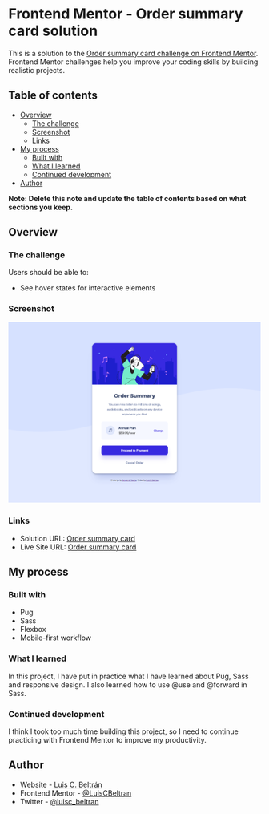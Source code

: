 # Frontend Mentor - Order summary card solution

This is a solution to the [Order summary card challenge on Frontend Mentor](https://www.frontendmentor.io/challenges/order-summary-component-QlPmajDUj). Frontend Mentor challenges help you improve your coding skills by building realistic projects. 

## Table of contents

- [Overview](#overview)
  - [The challenge](#the-challenge)
  - [Screenshot](#screenshot)
  - [Links](#links)
- [My process](#my-process)
  - [Built with](#built-with)
  - [What I learned](#what-i-learned)
  - [Continued development](#continued-development)
- [Author](#author)

**Note: Delete this note and update the table of contents based on what sections you keep.**

## Overview

### The challenge

Users should be able to:

- See hover states for interactive elements

### Screenshot

![](./images/solution.png)

### Links

- Solution URL: [Order summary card](https://github.com/LuisCBeltran/order-summary-component-main)
- Live Site URL: [Order summary card](https://luiscbeltran.github.io/order-summary-component-main/)

## My process

### Built with

- Pug
- Sass
- Flexbox
- Mobile-first workflow

### What I learned

In this project, I have put in practice what I have learned about Pug, Sass and responsive design. I also learned how to use @use and @forward in Sass.

### Continued development

I think I took too much time building this project, so I need to continue practicing with Frontend Mentor to improve my productivity.

## Author

- Website - [Luis C. Beltrán](https://github.com/LuisCBeltran)
- Frontend Mentor - [@LuisCBeltran](https://www.frontendmentor.io/profile/LuisCBeltran)
- Twitter - [@luisc_beltran](https://twitter.com/luisc_beltran)
